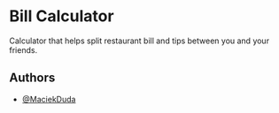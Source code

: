 
# Bill Calculator 

Calculator that helps split restaurant bill and tips between you and your friends.


## Authors

- [@MaciekDuda](https://www.github.com/maciekduda)



